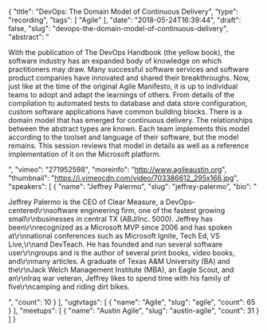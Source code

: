 {
  "title": "DevOps: The Domain Model of Continuous Delivery",
  "type": "recording",
  "tags": [
    "Agile"
  ],
  "date": "2018-05-24T16:39:44",
  "draft": false,
  "slug": "devops-the-domain-model-of-continuous-delivery",
  "abstract": "<p>With the publication of The DevOps Handbook (the yellow book), the software industry has an expanded body of knowledge on which practitioners may draw. Many successful software services and software product companies have innovated and shared their breakthroughs. Now, just like at the time of the original Agile Manifesto, it is up to individual teams to adopt and adapt the learnings of others. From details of the compilation to automated tests to database and data store configuration, custom software applications have common building blocks. There is a domain model that has emerged for continuous delivery. The relationships between the abstract types are known. Each team implements this model according to the toolset and language of their software, but the model remains. This session reviews that model in details as well as a reference implementation of it on the Microsoft platform.</p>",
  "vimeo": "271952598",
  "moreinfo": "http://www.agileaustin.org",
  "thumbnail": "https://i.vimeocdn.com/video/703386612_295x166.jpg",
  "speakers": [
    {
      "name": "Jeffrey Palermo",
      "slug": "jeffrey-palermo",
      "bio": "<p>Jeffrey Palermo is the CEO of Clear Measure, a DevOps-centered\r\nsoftware engineering firm, one of the fastest growing small\r\nbusinesses in central TX (ABJ/Inc. 5000). Jeffrey has been\r\nrecognized as a Microsoft MVP since 2006 and has spoken at\r\nnational conferences such as Microsoft Ignite, Tech Ed, VS Live,\r\nand DevTeach. He has founded and run several software user\r\ngroups and is the author of several print books, video books, and\r\nmany articles. A graduate of Texas A&M University (BA) and the\r\nJack Welch Management Institute (MBA), an Eagle Scout, and an\r\nIraq war veteran, Jeffrey likes to spend time with his family of five\r\ncamping and riding dirt bikes.</p>",
      "count": 10
    }
  ],
  "ugtvtags": [
    {
      "name": "Agile",
      "slug": "agile",
      "count": 65
    }
  ],
  "meetups": [
    {
      "name": "Austin Agile",
      "slug": "austin-agile",
      "count": 31
    }
  ]
}